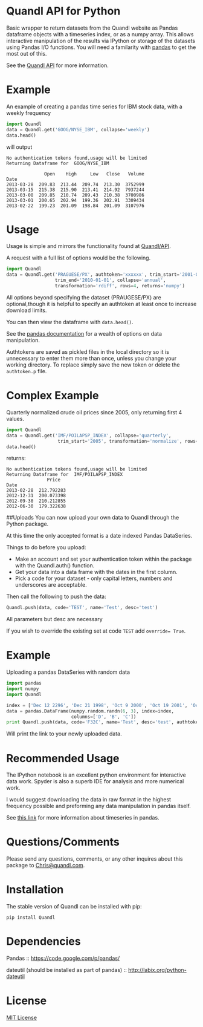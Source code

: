 Quandl API for Python
=========
Basic wrapper to return datasets from the Quandl website as Pandas dataframe objects with a timeseries index, or as a numpy array. This allows interactive manipulation of the results via IPython or storage of the datasets using Pandas I/O functions. You will need a familarity with [pandas](http://pandas.pydata.org/) to get the most out of this.

See the [Quandl API](http://www.quandl.com/api) for more information.

Example
========
An example of creating a pandas time series for IBM stock data, with a weekly frequency


```python
import Quandl
data = Quandl.get('GOOG/NYSE_IBM', collapse='weekly')
data.head()
```

will output

```
No authentication tokens found,usage will be limited
Returning Dataframe for  GOOG/NYSE_IBM

              Open    High     Low   Close   Volume
Date
2013-03-28  209.83  213.44  209.74  213.30  3752999
2013-03-15  215.38  215.90  213.41  214.92  7937244
2013-03-08  209.85  210.74  209.43  210.38  3700986
2013-03-01  200.65  202.94  199.36  202.91  3309434
2013-02-22  199.23  201.09  198.84  201.09  3107976
```

Usage
=====
Usage is simple and mirrors the functionality found at [Quandl/API](http://www.quandl.com/api).

A request with a full list of options would be the following.

```python
import Quandl
data = Quandl.get('PRAGUESE/PX', authtoken='xxxxxx', trim_start='2001-01-01',
                  trim_end='2010-01-01', collapse='annual',
                  transformation='rdiff', rows=4, returns='numpy')
```

All options beyond specifying the dataset (PRAUGESE/PX) are optional,though it is helpful to specify an authtoken at 
least once to increase download limits.

You can then view the dataframe with `data.head()`.

See the [pandas documentation](http://pandas.pydata.org/) for a wealth of options on data manipulation.

Authtokens are saved as pickled files in the local directory so it is unnecessary to enter them more than once,
unless you change your working directory. To replace simply save the new token or delete the `authtoken.p` file.

Complex Example
===============
Quarterly normalized crude oil prices since 2005, only returning first 4 values.

```python
import Quandl
data = Quandl.get('IMF/POILAPSP_INDEX', collapse='quarterly',
                   trim_start='2005', transformation='normalize', rows='4')
data.head()
````

returns:

```
No authentication tokens found,usage will be limited
Returning Dataframe for  IMF/POILAPSP_INDEX
               Price
Date
2013-02-28  212.792283
2012-12-31  200.073398
2012-09-30  210.212855
2012-06-30  179.322638
```

##Uploads
You can now upload your own data to Quandl through the Python package.

At this time the only accepted format is a date indexed Pandas DataSeries.

Things to do before you upload:

* Make an account and set your authentication token within the package with the Quandl.auth() function.
* Get your data into a data frame with the dates in the first column.
* Pick a code for your dataset - only capital letters, numbers and underscores are acceptable.

Then call the following to push the data:

```python
Quandl.push(data, code='TEST', name='Test', desc='test')
```

All parameters but desc are necessary

If you wish to override the existing set at code `TEST` add `override= True`.


Example
========
Uploading a pandas DataSeries with random data

```python
import pandas
import numpy
import Quandl

index = ['Dec 12 2296', 'Dec 21 1998', 'Oct 9 2000', 'Oct 19 2001', 'Oct 30 2003', 'Nov 12 2003']
data = pandas.DataFrame(numpy.random.randn(6, 3), index=index,
                        columns=['D', 'B', 'C'])
print Quandl.push(data, code='F32C', name='Test', desc='test', authtoken='xxxxxx')
```

Will print the link to your newly uploaded data.

Recommended Usage
================
The IPython notebook is an excellent python environment for interactive data work. Spyder is also a superb IDE for analysis and more numerical work.

I would suggest downloading the data in raw format in the highest frequency possible and preforming any data manipulation
in pandas itself.

See [this link](http://pandas.pydata.org/pandas-docs/dev/timeseries.html) for more information about timeseries in pandas.

Questions/Comments
==================
Please send any questions, comments, or any other inquires about this package to <Chris@quandl.com>.

Installation
============
The stable version of Quandl can be installed with pip:

    pip install Quandl

Dependencies
============
Pandas :: <https://code.google.com/p/pandas/>

dateutil (should be installed as part of pandas) :: <http://labix.org/python-dateutil>

License
=======
[MIT License](http://opensource.org/licenses/MIT)

